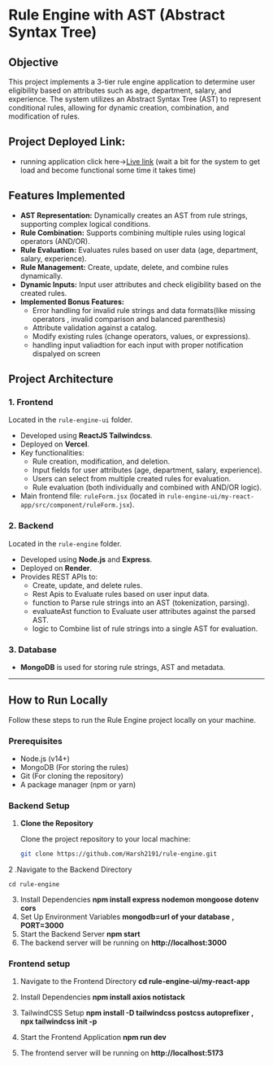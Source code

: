 # Rule Engine with AST (Abstract Syntax Tree)

## Objective
This project implements a 3-tier rule engine application to determine user eligibility based on attributes such as age, department, salary, and experience. The system utilizes an Abstract Syntax Tree (AST) to represent conditional rules, allowing for dynamic creation, combination, and modification of rules.

## Project Deployed Link:
- running application click here->[Live link](https://rule-engine-frontend-fawn.vercel.app/)
        (wait a bit for the system to get load and become functional some time it takes time)

## Features Implemented
- **AST Representation:** Dynamically creates an AST from rule strings, supporting complex logical conditions.
- **Rule Combination:** Supports combining multiple rules using logical operators (AND/OR).
- **Rule Evaluation:** Evaluates rules based on user data (age, department, salary, experience).
- **Rule Management:** Create, update, delete, and combine rules dynamically.
- **Dynamic Inputs:** Input user attributes and check eligibility based on the created rules.
- **Implemented Bonus Features:**
  - Error handling for invalid rule strings and data formats(like missing operators , invalid comparison and balanced parenthesis)
  - Attribute validation against a catalog.
  - Modify existing rules (change operators, values, or expressions).
  - handling input valiadtion for each input with proper notification dispalyed on screen

## Project Architecture

### 1. **Frontend**
Located in the `rule-engine-ui` folder.
- Developed using **ReactJS Tailwindcss**.
- Deployed on **Vercel**.
- Key functionalities:
  - Rule creation, modification, and deletion.
  - Input fields for user attributes (age, department, salary, experience).
  - Users can select from multiple created rules for evaluation.
  - Rule evaluation (both individually and combined with AND/OR logic).
- Main frontend file: `ruleForm.jsx` (located in `rule-engine-ui/my-react-app/src/component/ruleForm.jsx`).

### 2. **Backend**
Located in the `rule-engine` folder.
- Developed using **Node.js** and **Express**.
- Deployed on **Render**.
- Provides REST APIs to:
  - Create, update, and delete rules.
  -  Rest Apis to Evaluate rules based on user input data.
  -  function to Parse rule strings into an AST (tokenization, parsing).
  -  evaluateAst function to Evaluate user attributes against the parsed AST.
  -  logic to Combine list of  rule strings into a single AST for evaluation.

### 3. **Database**
- **MongoDB** is used for storing rule strings, AST and metadata.

---

## How to Run Locally

Follow these steps to run the Rule Engine project locally on your machine.

### Prerequisites

- Node.js (v14+)
- MongoDB (For storing the rules)
- Git (For cloning the repository)
- A package manager (npm or yarn)

### Backend Setup

1. **Clone the Repository**

   Clone the project repository to your local machine:

   ```bash
   git clone https://github.com/Harsh2191/rule-engine.git
2 .Navigate to the Backend Directory

    cd rule-engine
3. Install Dependencies
   **npm install express nodemon mongoose dotenv cors**
4. Set Up Environment Variables
   **mongodb=url of your database**
    **,  PORT=3000**
5. Start the Backend Server
   **npm start**
6. The backend server will be running on **http://localhost:3000**
### Frontend setup
1. Navigate to the Frontend Directory
   **cd rule-engine-ui/my-react-app**

2. Install Dependencies
   **npm install axios notistack**
3. TailwindCSS Setup
   **npm install -D tailwindcss postcss autoprefixer**
   **,  npx tailwindcss init -p**
4. Start the Frontend Application
    **npm run dev**
5.  The frontend server will be running on **http://localhost:5173**

